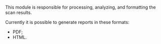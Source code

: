 This module is responsible for processing, analyzing, and formatting the scan results.

Currently it is possible to generate reports in these formats:
- PDF;
- HTML.